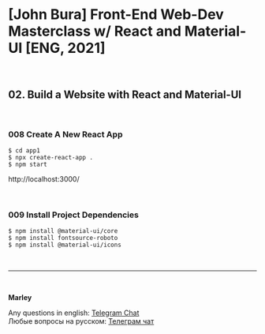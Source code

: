# [John Bura] Front-End Web-Dev Masterclass w/ React and Material-UI [ENG, 2021]

<br/>

## 02. Build a Website with React and Material-UI

<br/>

### 008 Create A New React App

    $ cd app1
    $ npx create-react-app .
    $ npm start

http://localhost:3000/

<br/>

### 009 Install Project Dependencies

    $ npm install @material-ui/core
    $ npm install fontsource-roboto
    $ npm install @material-ui/icons

<br/>

---

<br/>

**Marley**

Any questions in english: <a href="https://jsdev.org/chat/">Telegram Chat</a>  
Любые вопросы на русском: <a href="https://jsdev.ru/chat/">Телеграм чат</a>

